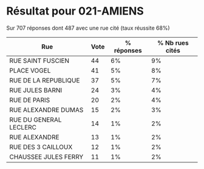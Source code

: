# Résultat pour 021-AMIENS

Sur 707 réponses dont 487 avec une rue cité (taux réussite 68%)

| Rue | Vote | % réponses | % Nb rues cités|
|-----|------|------------|----------------|
| RUE SAINT FUSCIEN | 44 | 6% | 9%|
| PLACE VOGEL | 41 | 5% | 8%|
| RUE DE LA REPUBLIQUE | 37 | 5% | 7%|
| RUE JULES BARNI | 24 | 3% | 4%|
| RUE DE PARIS | 20 | 2% | 4%|
| RUE ALEXANDRE DUMAS | 15 | 2% | 3%|
| RUE DU GENERAL LECLERC | 14 | 1% | 2%|
| RUE ALEXANDRE | 13 | 1% | 2%|
| RUE DES 3 CAILLOUX | 12 | 1% | 2%|
| CHAUSSEE JULES FERRY | 11 | 1% | 2%|
